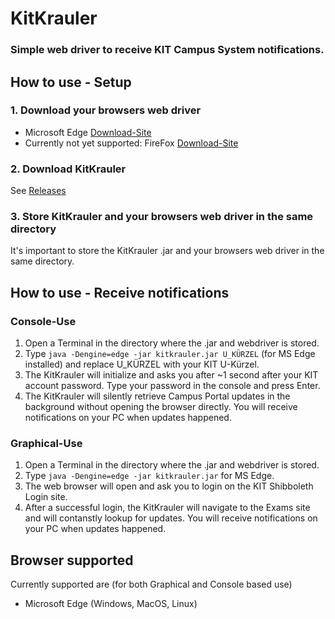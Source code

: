 # KitKrauler
### Simple web driver to receive KIT Campus System notifications.

## How to use - Setup
### 1. Download your browsers web driver
* Microsoft Edge [Download-Site](https://developer.microsoft.com/en-us/microsoft-edge/tools/webdriver/)
* Currently not yet supported: FireFox [Download-Site](https://github.com/mozilla/geckodriver/releases)

### 2. Download KitKrauler
See [Releases](https://github.com/ypsilondev/KitKrauler/releases)

### 3. Store KitKrauler and your browsers web driver in the same directory
It's important to store the KitKrauler .jar and your browsers web driver in the same directory.

## How to use - Receive notifications
### Console-Use
1. Open a Terminal in the directory where the .jar and webdriver is stored.
2. Type ``java -Dengine=edge -jar kitkrauler.jar U_KÜRZEL`` (for MS Edge installed) and replace U_KÜRZEL with your KIT U-Kürzel.
3. The KitKrauler will initialize and asks you after ~1 second after your KIT account password. Type your password in the console and press Enter.
4. The KitKrauler will silently retrieve Campus Portal updates in the background without opening the browser directly.
You will receive notifications on your PC when updates happened.

### Graphical-Use
1. Open a Terminal in the directory where the .jar and webdriver is stored.
2. Type ``java -Dengine=edge -jar kitkrauler.jar`` for MS Edge.
3. The web browser will open and ask you to login on the KIT Shibboleth Login site.
4. After a successful login, the KitKrauler will navigate to the Exams site and will contanstly lookup for updates.
You will receive notifications on your PC when updates happened.

## Browser supported
Currently supported are (for both Graphical and Console based use)
* Microsoft Edge (Windows, MacOS, Linux)
